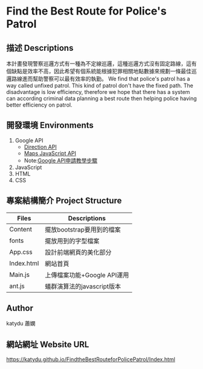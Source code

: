 # Find the Best Route for Police's Patrol
## 描述 Descriptions
本計畫發現警察巡邏方式有一種為不定線巡邏，這種巡邏方式沒有固定路線，這有個缺點是效率不高，因此希望有個系統能根據犯罪相關地點數據來規劃一條最佳巡邏路線進而幫助警察可以最有效率的執勤。
We find that police's patrol has a way called unfixed patrol. This kind of patrol don't have the fixed path. The disadvantage is low efficiency, therefore we hope that there has a system can according criminal data planning a best route then helping police having better efficiency on patrol.
## 開發環境 Environments
1. Google API
   * [Direction API](https://icelandcheng.medium.com/%E4%BD%BF%E7%94%A8google-map-api-directions-service-%E7%8D%B2%E5%8F%96%E5%8F%8A%E9%A1%AF%E7%A4%BA%E6%9C%80%E4%BD%B3%E8%B7%AF%E5%BE%91-cf82060b90f2 "link")
   * [Maps JavaScript API](https://medium.com/front-end-augustus-study-notes/google-map-api-1-a4e794b0162f "link")
   * Note:[Google API申請教學步驟](https://ithelp.ithome.com.tw/articles/10283037 "link")
2. JavaScript
3. HTML
4. CSS
## 專案結構簡介 Project Structure

|  Files | Descriptions |
| --------------- | --------------- |
| Content | 擺放bootstrap要用到的檔案 |
| fonts | 擺放用到的字型檔案 |
| App.css |設計前端網頁的美化部分 |
|Index.html|網站首頁|
| Main.js | 上傳檔案功能+Google API運用 |
| ant.js | 蟻群演算法的javascript版本 |
## Author
katydu
蕭嫻

## 網站網址 Website URL
https://katydu.github.io/FindtheBestRouteforPolicePatrol/Index.html
